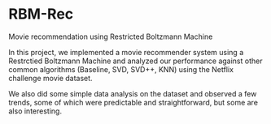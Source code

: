 # RBM-Rec
Movie recommendation using Restricted Boltzmann Machine

In this project, we implemented a movie recommender system using a Restrctied Boltzmann Machine
and analyzed our performance against other common algorithms (Baseline, SVD, SVD++, KNN) using
the Netflix challenge movie dataset.

We also did some simple data analysis on the dataset and observed a few trends, some of which
were predictable and straightforward, but some are also interesting.
